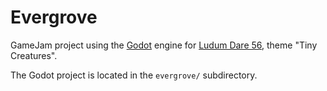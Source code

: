 # Evergrove

GameJam project using the [Godot](https://godotengine.org/) engine for [Ludum Dare 56](https://ldjam.com/events/ludum-dare/56), theme "Tiny Creatures".

The Godot project is located in the `evergrove/` subdirectory.